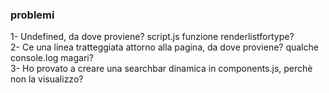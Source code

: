 <!-- press Ctrl+Shift+V in the editor ->  you can view the preview window of your -->

### problemi
 
 <p>
 1- Undefined, da dove proviene? script.js funzione renderlistfortype?  <br>
 2- Ce una linea tratteggiata attorno alla pagina, da dove proviene? qualche console.log magari? <br>
 3- Ho provato a creare una searchbar dinamica in components.js, perchè non la visualizzo? 
 </p>